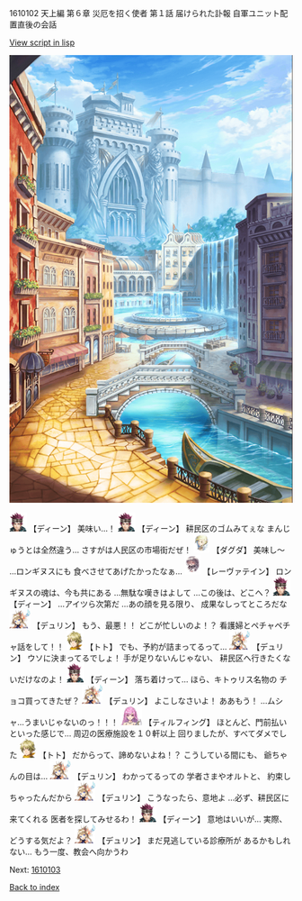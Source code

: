 1610102 天上編 第６章 災厄を招く使者 第１話 届けられた訃報 自軍ユニット配置直後の会話

[View script in lisp](../scripts/1610102.txt)

![006_town.png](../images/backgrounds/006_town.png)

<img src="../images/units/6.png" alt="6.png" height="34"/>
【ディーン】
美味い…！

<img src="../images/units/6.png" alt="6.png" height="34"/>
【ディーン】
耕民区のゴムみてぇな
まんじゅうとは全然違う…
さすがは人民区の市場街だぜ！

<img src="../images/units/200641.png" alt="200641.png" height="34"/>
【ダグダ】
美味し～
…ロンギヌスにも
食べさせてあげたかったなぁ…

<img src="../images/units/100221.png" alt="100221.png" height="34"/>
【レーヴァテイン】
ロンギヌスの魂は、今も共にある
…無駄な嘆きはよして
…この後は、どこへ？

<img src="../images/units/6.png" alt="6.png" height="34"/>
【ディーン】
…アイツら次第だ
…あの顔を見る限り、
成果なしってところだな

<img src="../images/units/0.png" alt="0.png" height="34"/>
【デュリン】
もう、最悪！！
どこが忙しいのよ！？
看護婦とペチャペチャ話をして！！

<img src="../images/units/4.png" alt="4.png" height="34"/>
【トト】
でも、予約が詰まってるって…

<img src="../images/units/0.png" alt="0.png" height="34"/>
【デュリン】
ウソに決まってるでしょ！
手が足りないんじゃない、
耕民区へ行きたくないだけなのよ！

<img src="../images/units/6.png" alt="6.png" height="34"/>
【ディーン】
落ち着けって…
ほら、キトゥリス名物の
チョコ買ってきたぜ？

<img src="../images/units/0.png" alt="0.png" height="34"/>
【デュリン】
よこしなさいよ！
ああもう！
…ムシャ…うまいじゃないのっ！！！

<img src="../images/units/24.png" alt="24.png" height="34"/>
【ティルフィング】
ほとんど、門前払いといった感じで…
周辺の医療施設を１０軒以上
回りましたが、すべてダメでした

<img src="../images/units/4.png" alt="4.png" height="34"/>
【トト】
だからって、諦めないよね！？
こうしている間にも、
爺ちゃんの目は…

<img src="../images/units/0.png" alt="0.png" height="34"/>
【デュリン】
わかってるっての
学者さまやオルトと、
約束しちゃったんだから

<img src="../images/units/0.png" alt="0.png" height="34"/>
【デュリン】
こうなったら、意地よ
…必ず、耕民区に来てくれる
医者を探してみせるわ！

<img src="../images/units/6.png" alt="6.png" height="34"/>
【ディーン】
意地はいいが…
実際、どうする気だよ？

<img src="../images/units/0.png" alt="0.png" height="34"/>
【デュリン】
まだ見逃している診療所が
あるかもしれない…
もう一度、教会へ向かうわ

Next: [1610103](1610103.md)

[Back to index](index.md)
